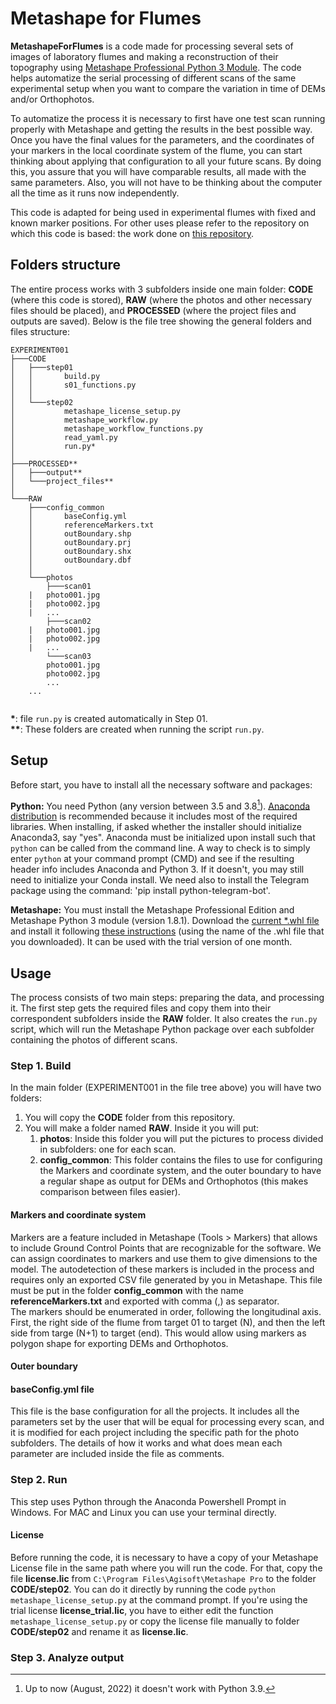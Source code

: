 # Metashape for Flumes

**MetashapeForFlumes** is a code made for processing several sets of images of laboratory flumes and making a reconstruction of their topography using [Metashape Professional Python 3 Module](https://www.agisoft.com/features/professional-edition/). The code helps automatize the serial processing of different scans of the same experimental setup when you want to compare the variation in time of DEMs and/or Orthophotos.

To automatize the process it is necessary to first have one test scan running properly with Metashape and getting the results in the best possible way. Once you have the final values for the parameters, and the coordinates of your markers in the local coordinate system of the flume, you can start thinking about applying that configuration to all your future scans. By doing this, you assure that you will have comparable results, all made with the same parameters. Also, you will not have to be thinking about the computer all the time as it runs now independently.

This code is adapted for being used in experimental flumes with fixed and known marker positions. For other uses please refer to the repository on which this code is based: the work done on [this repository](https://github.com/ucdavis/metashape).

## Folders structure 

The entire process works with 3 subfolders inside one main folder: **CODE** (where this code is stored), **RAW** (where the photos and other necessary files should be placed), and **PROCESSED** (where the project files and outputs are saved). Below is the file tree showing the general folders and files structure:

```
EXPERIMENT001
├───CODE
│   ├───step01
│   │       build.py
│   │       s01_functions.py
│   │
│   └───step02
│           metashape_license_setup.py
│           metashape_workflow.py
│           metashape_workflow_functions.py
│           read_yaml.py
│           run.py*
│
├───PROCESSED**
│   ├───output**
│   └───project_files**
│
└───RAW
    ├───config_common
    │       baseConfig.yml
    │       referenceMarkers.txt
    │       outBoundary.shp
    │	    outBoundary.prj
    │       outBoundary.shx
    │       outBoundary.dbf
    │
    └───photos
        ├───scan01
	|	photo001.jpg
	|	photo002.jpg
	|	...
        ├───scan02
	|	photo001.jpg
	|	photo002.jpg
	|	...
        └───scan03
		photo001.jpg
		photo002.jpg
		...
	...
        
```

**\***: file `run.py` is created automatically in Step 01.  
**\*\***: These folders are created when running the script `run.py`.

## Setup

Before start, you have to install all the necessary software and packages:   

**Python:** You need Python (any version between 3.5 and 3.8[^1]). [Anaconda distribution](https://www.anaconda.com/distribution/) is recommended because it includes most of the required libraries. When installing, if asked whether the installer should initialize Anaconda3, say "yes". Anaconda must be initialized upon install such that `python` can be called from the command line. A way to check is to simply enter `python` at your command prompt (CMD) and see if the resulting header info includes Anaconda and Python 3. If it doesn't, you may still need to initialize your Conda install. We need also to install the Telegram package using the command: 'pip install python-telegram-bot'.


**Metashape:** You must install the Metashape Professional Edition and Metashape Python 3 module (version 1.8.1). Download the [current \*.whl file](https://www.agisoft.com/downloads/installer/) and install it following [these instructions](https://agisoft.freshdesk.com/support/solutions/articles/31000148930-how-to-install-metashape-stand-alone-python-module) (using the name of the .whl file that you downloaded). It can be used with the trial version of one month.

## Usage  
The process consists of two main steps: preparing the data, and processing it. The first step gets the required files and copy them into their correspondent subfolders inside the **RAW** folder. It also creates the `run.py` script, which will run the Metashape Python package over each subfolder containing the photos of different scans.

### Step 1. Build  
In the main folder (EXPERIMENT001 in the file tree above) you will have two folders:  
1. You will copy the **CODE** folder from this repository.
2. You will make a folder named **RAW**. Inside it you will put:
	1. **photos**: Inside this folder you will put the pictures to process divided in subfolders: one for each scan.
	2. **config_common**: This folder contains the files to use for configuring the Markers and coordinate system, and the outer boundary to have a regular shape as output for DEMs and Orthophotos (this makes comparison between files easier).

#### Markers and coordinate system  
Markers are a feature included in Metashape (Tools > Markers) that allows to include Ground Control Points that are recognizable for the software. We can assign coordinates to markers and use them to give dimensions to the model. The autodetection of these markers is included in the process and requires only an exported CSV file generated by you in Metashape. This file must be put in the folder **config_common** with the name **referenceMarkers.txt** and exported with comma (,) as separator.  
The markers should be enumerated in order, following the longitudinal axis. First, the right side of the flume from target 01 to target (N), and then the left side from targe (N+1) to target (end). This would allow using markers as polygon shape for exporting DEMs and Orthophotos.

#### Outer boundary

#### baseConfig.yml file  
This file is the base configuration for all the projects. It includes all the parameters set by the user that will be equal for processing every scan, and it is modified for each project including the specific path for the photo subfolders. The details of how it works and what does mean each parameter are included inside the file as comments. 


### Step 2. Run

This step uses Python through the Anaconda Powershell Prompt in Windows. For MAC and Linux you can use your terminal directly.

#### License 

Before running the code, it is necessary to have a copy of your Metashape License file in the same path where you will run the code. For that, copy the file **license.lic** from `C:\Program Files\Agisoft\Metashape Pro` to the folder **CODE/step02**. You can do it directly by running the code `python metashape_license_setup.py` at the command prompt. If you're using the trial license **license_trial.lic**, you have to either edit the function ```metashape_license_setup.py``` or copy the license file manually to folder **CODE/step02** and rename it as **license.lic**.

### Step 3. Analyze output


[^1]: Up to now (August, 2022) it doesn't work with Python 3.9. 
